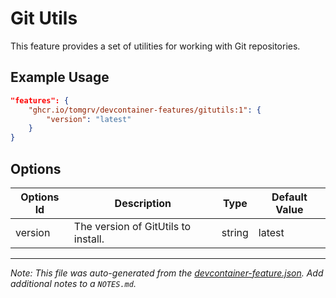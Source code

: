 
# Git Utils

This feature provides a set of utilities for working with Git repositories.

## Example Usage

```json
"features": {
    "ghcr.io/tomgrv/devcontainer-features/gitutils:1": {
        "version": "latest"
    }
}
```

## Options

| Options Id | Description | Type | Default Value |
|-----|-----|-----|-----|
| version | The version of GitUtils to install. | string | latest |

---

_Note: This file was auto-generated from the [devcontainer-feature.json](https://github.com/devcontainers/feature-starter/blob/main/src/color/devcontainer-feature.json).  Add additional notes to a `NOTES.md`._
